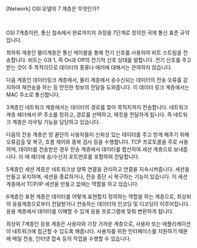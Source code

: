 <!--
파일 이름은 날짜-카테고리 (예시: 2021-03-21-network.md)
-->

[Network] OSI 모델의 7 계층은 무엇인가?

<br>

OSI 7계층이란, 통신 접속에서 완료까지의 과정을 7단계로 정의한 국제 통신 표준 규약입니다. 

최하위 계층인 물리계층은 통신 케이블을 통해 전기 신호를 사용하여 비트 스트림을 전송합니다. 비트는 0과 1, 즉 On과 Off의 전기적 신호 상태를 말합니다. 전기 신호를 주고받는 것이 주 목적이므로 데이터의 종류나 에러에 대해서는 관여하지 않습니다. 

다음 계층인 데이터링크 계층에서, 물리 계층에서 송수신되는 데이터의 전송 오류를 감지하여 재전송을 하는 등 안전한 정보의 전달을 도와줍니다. 이 데이터 링크 계층에서는 MAC 주소로 통신합니다.

3계층인 네트워크 계층에서는 데이터의 경로를 찿아 목적지까지 전송합니다. 네트워크 계층 헤더에서 IP 주소를 정하고, 경로를 선택하고, 패킷을 전달하게 됩니다. 즉 네트워크 계층은 라우팅 기능을 담당하고 있습니다.

다음의 전송 계층은 양 끝단의 사용자들이 신뢰성 있는 데이터를 주고 받게 해주기 위해 오류검출 및 복구, 흐름 제어와 중복 검사 등을 수행합니다. TCP 프로토콜을 주로 사용하며, 데이터를 전송받은 경우 전송 계층에서 데이터를 합산하여 세션 계층으로 보내줍니다. 이 때 헤더에 송/수신지 포트번호를 포함하여 전달합니다.

5계층인 세션 계층은 네트워크상 양쪽 연결을 관리하고 연결을 지속시켜줍니다. 세션을 만들고 유지하며, 세션을 종료하거나, 전송 중단 시 복구하는 기능이 있습니다. 이 세션 계층에서 TCP/IP 세션을 만들고 없애는 역할을 하고 있습니다.

6계층인 표현 계층은 데이터를 어떻게 표현할지 정의하는 역할을 하는 계층으로, 최상위의 응용계층으로부터 전달받거나 전송하는 데이터의 인코딩 및 디코딩이 이루어집니다. 응용 계층에서 데이터를 이해할 수 있게 응용 프로그램에 맞춰 변환하게 됩니다.

최상위 7계층인 응용 계층은 사용자와 가장 가까운 계층으로, 사용자 또는 애플리케이션이 네트워크에 접근할 수 있도록 해줍니다. 사용자를 위한 인터페이스를 지원하기 때문에 메일 전송, 인터넷 접속 등의 작업을 수행할 수 있습니다.
